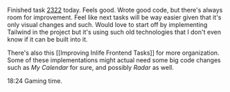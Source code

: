 Finished task [2322](https://bt.appx.pt/view.php?id=2322) today. Feels good. Wrote good code, but there's always room for improvement. Feel like next tasks will be way easier given that it's only visual changes and such. Would love to start off by implementing Tailwind in the project but it's using such old technologies that I don't even know if it can be built into it.

There's also this [[Improving Inlife Frontend Tasks]] for more organization. Some of these implementations might actual need some big code changes such as *My Calendar* for sure, and possibly *Radar* as well. 

18:24
Gaming time.